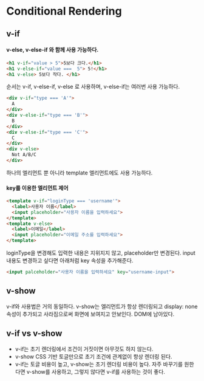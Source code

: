 # Conditional Rendering

## v-if
#### v-else, v-else-if 와 함께 사용 가능하다.

```html
<h1 v-if="value > 5">5보다 크다.</h1>
<h1 v-else-if="value ===  5"> 5!</h1>
<h1 v-else> 5보다 작다. </h1>
```
 순서는 v-if, v-else-if, v-else 로 사용하며, v-else-if는 여러번 사용 가능하다.

```html
<div v-if="type === 'A'">
  A
</div>
<div v-else-if="type === 'B'">
  B
</div>
<div v-else-if="type === 'C'">
  C
</div>
<div v-else>
  Not A/B/C
</div>
```

 하나의 엘리먼트 뿐 아니라 template 엘리먼트에도 사용 가능하다.

#### key를 이용한 엘리먼트 제어

```html
<template v-if="loginType === 'username'">
  <label>사용자 이름</label>
  <input placeholder="사용자 이름을 입력하세요">
</template>
<template v-else>
  <label>이메일</label>
  <input placeholder="이메일 주소를 입력하세요">
</template>
```
loginType을 변경해도 입력한 내용은 지위지지 않고, placeholder만 변경된다.
input 내용도 변경하고 싶다면 아래처럼 key 속성을 추가해준다.  
```html
<input palceholder="사용자 이름을 입력하세요" key="username-input">
```

## v-show
v-if와 사용법은 거의 동일하다. v-show는 엘리먼트가 항상 렌더링되고 display: none 속성이 추가되고 사라짐으로써 화면에 보여지고 안보인다. DOM에 남아있다.

## v-if vs v-show
- v-if는 초기 렌더링에서 조건이 거짓이면 아무것도 하지 않는다.
- v-show CSS 기반 토글만으로 초기 조건에 관계없이 항상 렌더링 된다.
- v-if는 토글 비용이 높고, v-show는 초기 렌더링 비용이 높다. 자주 바꾸기를 원한다면 v-show를 사용하고, 그렇지 않다면 v-if를 사용하는 것이 좋다.
